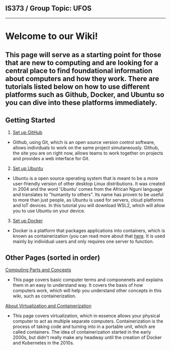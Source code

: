## IS373 / Group Topic: UFOS
***
# Welcome to our Wiki! 
## This page will serve as a starting point for those that are new to computing and are looking for a central place to find foundational information about computers and how they work. There are tutorials listed below on how to use different platforms such as Github, Docker, and Ubuntu so you can dive into these platforms immediately.
## Getting Started
1. [Set up GitHub](git-github.md)
- Github, using Git, which is an open source version control software, allows individuals to work on the same project simutaneously. Github, the site you are on right now, allows teams to work together on projects and provides a web interface for Git. 
2. [Set up Ubuntu](setup-ubuntu.md)
- Ubuntu is a open source operating system that is meant to be a more user-friendly version of other desktop Linux distributions. It was created in 2004 and the word 'Ubuntu' comes from the African Nguni language and translates to "humanity to others". Its name has proven to be useful to more than just people, as Ubuntu is used for servers, cloud platforms and IoT devices. In this tutorial you will download WSL2, which will allow you to use Ubuntu on your device. 
3. [Set up Docker](about-docker.md)
- Docker is a platform that packages applications into containers, which is known as containerization (you can read more about that [here](virtualization-containerization.md). It is used mainly by individual users and only requires one server to function. 

## Other Pages (sorted in order)

[Computing Parts and Concepts](about-computers-etc.md)
- This page covers basic computer terms and componenets and explains them in an easy to understand way. It covers the basis of how computers work, which will help you understand other concepts in this wiki, such as containerization. 

[About Virtualization and Containerization](virtualization-containerization.md)
- This page covers virtualization, which in essence allows your physical computer to act as multiple separate computers. Containerization is the process of taking code and turning into in a portable unit, which are called containers. The idea of containerization started in the early 2000s, but didn't really make any headway until the creation of Docker and Kubernetes in the 2010s. 

